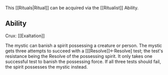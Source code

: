 This [[Rituals|Ritual]] can be acquired via the [[Ritualist]] Ability.
## Ability
Crux: [[Exaltation]]

The mystic can banish a spirit possessing a creature or person. The mystic gets three attempts to succeed with a \[[[Resolve]]←Resolve\] test; the test's resistance being the Resolve of the possessing spirit. It only takes one successful test to banish the possessing force. If all three tests should fail, the spirit possesses the mystic instead.
